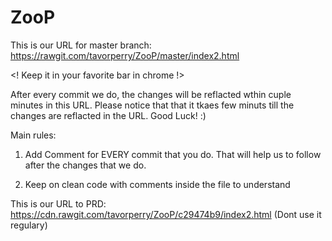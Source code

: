 # ZooP
This is our URL for master branch: https://rawgit.com/tavorperry/ZooP/master/index2.html

<! Keep it in your favorite bar in chrome !>

After every commit we do, the changes will be reflacted wthin cuple minutes in this URL.
Please notice that that it tkaes few minuts till the changes are reflacted in the URL.
Good Luck! :)

Main rules:

1. Add Comment for EVERY commit that you do.
  That will help us to follow after the changes that we do.
  
2. Keep on clean code with comments inside the file to understand

This is our URL to PRD: https://cdn.rawgit.com/tavorperry/ZooP/c29474b9/index2.html
(Dont use it regulary)
